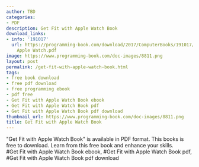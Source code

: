 ```yaml
---
author: TBD
categories:
- PDF
description: Get Fit with Apple Watch Book
download_links:
- info: '191017'
  url: https://programming-book.com/download/2017/ComputerBooks/191017/Get Fit with
    Apple Watch.pdf
image: https://www.programming-book.com/doc-images/8811.png
layout: post
permalink: /get-fit-with-apple-watch-book.html
tags:
- free book download
- free pdf download
- free programming ebook
- pdf free
- Get Fit with Apple Watch Book ebook
- Get Fit with Apple Watch Book pdf
- Get Fit with Apple Watch Book pdf download
thumbnail_url: https://www.programming-book.com/doc-images/8811.png
title: Get Fit with Apple Watch Book
---
```


 
<div class="item-desc text-justify">
  "Get Fit with Apple Watch Book" is available in PDF format. This books is free to download. Learn from this free book and enhance your skills.
  <br>
  #Get Fit with Apple Watch Book ebook, #Get Fit with Apple Watch Book pdf, #Get Fit with Apple Watch Book pdf download
</div>